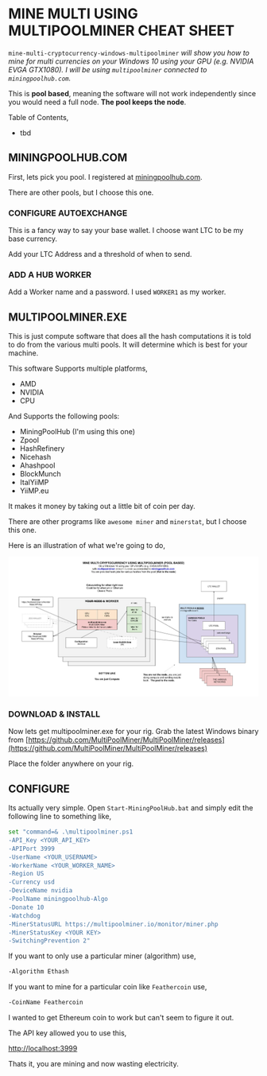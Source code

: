 # MINE MULTI USING MULTIPOOLMINER CHEAT SHEET

`mine-multi-cryptocurrency-windows-multipoolminer` _will show you how to mine for
multi currencies on your Windows 10 using your GPU (e.g. NVIDIA EVGA GTX1080).
I will be using `multipoolminer` connected to `miningpoolhub.com`._

This is **pool based**, meaning the software will not work independently
since you would need a full node.  **The pool keeps the node**.

Table of Contents,

* tbd

## MININGPOOLHUB.COM

First, lets pick you pool. I registered at
[miningpoolhub.com](https://miningpoolhub.com).

There are other pools, but I choose this one.

### CONFIGURE AUTOEXCHANGE

This is a fancy way to say your base wallet.
I choose want LTC to be my base currency.

Add your LTC Address and a threshold of when to send.

### ADD A HUB WORKER

Add a Worker name and a password.
I used `WORKER1` as my worker.

## MULTIPOOLMINER.EXE

This is just compute software that does all the hash computations
it is told to do from the various multi pools.  It will determine which is
best for your machine.

This software Supports multiple platforms,

* AMD
* NVIDIA
* CPU

And Supports the following pools:

* MiningPoolHub (I'm using this one)
* Zpool
* HashRefinery
* Nicehash
* Ahashpool
* BlockMunch
* ItalYiiMP
* YiiMP.eu

It makes it money by taking out a little bit of coin per day.

There are other programs like `awesome miner` and `minerstat`,
but I choose this one.

Here is an illustration of what we're going to do,

![IMAGE - mine-multi-cryptocurrency-windows-multipoolminer - IMAGE](../../../../../docs/pics/mine-multi-cryptocurrency-windows-multipoolminer.jpg)

### DOWNLOAD & INSTALL

Now lets get multipoolminer.exe for your rig.
Grab the latest Windows binary from
[https://github.com/MultiPoolMiner/MultiPoolMiner/releases](https://github.com/MultiPoolMiner/MultiPoolMiner/releases)

Place the folder anywhere on your rig.

## CONFIGURE

Its actually very simple. Open `Start-MiningPoolHub.bat` and simply edit
the following line to something like,

```bash
set "command=& .\multipoolminer.ps1
-API_Key <YOUR_API_KEY>
-APIPort 3999
-UserName <YOUR_USERNAME>
-WorkerName <YOUR_WORKER_NAME>
-Region US
-Currency usd
-DeviceName nvidia
-PoolName miningpoolhub-Algo
-Donate 10
-Watchdog
-MinerStatusURL https://multipoolminer.io/monitor/miner.php
-MinerStatusKey <YOUR KEY>
-SwitchingPrevention 2"
```

If you want to only use a particular miner (algorithm) use,

```txt
-Algorithm Ethash
```

If you want to mine for a particular coin like `Feathercoin` use,

```txt
-CoinName Feathercoin
```

I wanted to get Ethereum coin to work but can't seem to figure it out.

The API key allowed you to use this,

 [http://localhost:3999]( http://localhost:3999)

Thats it, you are mining and now wasting electricity.
